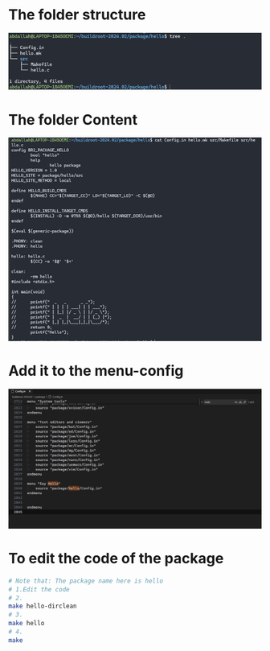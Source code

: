 # The folder structure
![alt text](image.png)

# The folder Content
![alt text](image-1.png)


# Add it to the menu-config
![alt text](image-2.png)

# To edit the code of the package

```bash
# Note that: The package name here is hello 
# 1.Edit the code 
# 2.
make hello-dirclean
# 3.
make hello
# 4. 
make
```